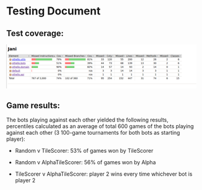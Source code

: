 # Testing Document

## Test coverage:
<img src="https://github.com/korolainenriikka/Jani/blob/master/documentation/images/test_coverage_week4.png"/>

## Game results:

The bots playing against each other yielded the following results, percentiles calculated as an average of total 600 games of the bots playing against each other (3 100-game tournaments for both bots as starting player):

* Random v TileScorer: 53% of games won by TileScorer

* Random v AlphaTileScorer: 56% of games won by Alpha

* TileScorer v AlphaTileScorer: player 2 wins every time whichever bot is player 2
